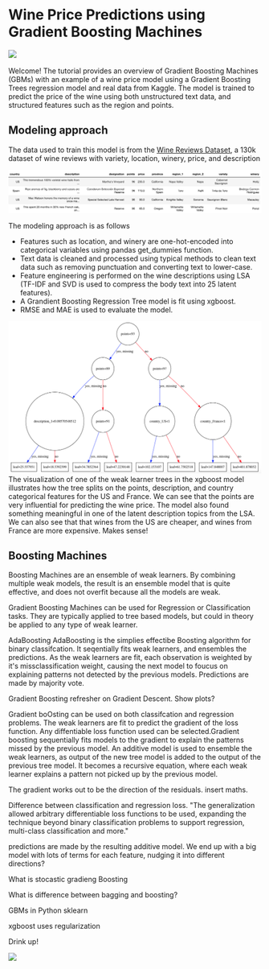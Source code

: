 # Wine Price Predictions using  Gradient Boosting Machines

<img src="https://media.giphy.com/media/u7TwrMijpvdp6/giphy.gif" width=400>


Welcome! The tutorial provides an overview of Gradient Boosting Machines (GBMs) with an example of a wine price model using a Gradient Boosting Trees regression model and real data from Kaggle. The model is trained to predict the price of the wine using both unstructured text data, and structured features such as the region and points. 

## Modeling approach
The data used to train this model is from the [Wine Reviews Dataset](https://www.kaggle.com/zynicide/wine-reviews), a 130k dataset of wine reviews with variety, location, winery, price, and description

<img src="images/wine_data.png" width=600>

The modeling approach is as follows
* Features such as location, and winery are one-hot-encoded into categorical variables using pandas get_dummies function. 
* Text data is cleaned and processed using typical methods to clean text data such as removing punctuation and converting text to lower-case.
* Feature engineering is performed on the wine descriptions using LSA (TF-IDF and SVD is used to compress the body text into 25 latent features).
* A Grandient Boosting Regression Tree model is fit using xgboost. 
* RMSE and MAE is used to evaluate the model.

<img src="images/tree.png" width=600>
The visualization of one of the weak learner trees in the xgboost model illustrates how the tree splits on the points, description, and country categorical features for the US and France. We can see that the points are very influential for predicting the wine price. The model also found something meaningful in one of the latent description topics from the LSA. We can also see that that wines from the US are cheaper, and wines from France are more expensive. Makes sense!

## Boosting Machines
Boosting Machines are an ensemble of weak learners. By combining multiple weak models, the result is an ensemble model that is quite effective, and does not overfit because all the models are weak.

Gradient Boosting Machines can be used for Regression or Classification tasks. They are typically applied to tree based models, but could in theory be applied to any type of weak learner.


AdaBoosting
AdaBoosting is the simplies effectibe Boosting algorithm for binary classifcation. It seqentially fits weak learners, and ensembles the predictions. As the weak learners are fit, each observation is weighted by it's missclassification weight, causing the next model to foucus on explaining patterns not detected by the previous models.  Predictions are made by majority vote.

Gradient Boosting
refresher on Gradient Descent. Show plots?

Gradient boOsting can be used on both classifcation and regression problems. The weak learners are fit to predict the gradient of the loss function. Any diffentiable loss function used can be selected.Gradient boosting sequentially fits models to the gradient to explain the patterns missed by the previous model. An additive model is used to ensemble the weak learners, as output of the new tree model is added to the output of the previous tree model. It becomes a recursive equation, where each weak learner explains a pattern not picked up by the previous model.
<Show math>


The gradient works out to be the direction of the residuals. insert maths.
<Show math>


Difference between classification and regression loss.
"The generalization allowed arbitrary differentiable loss functions to be used, expanding the technique beyond binary classification problems to support regression, multi-class classification and more."

predictions are made by the resulting additive model. We end up with a big model with lots of terms for each feature, nudging it into different directions?

What is stocastic gradieng Boosting

What is difference between bagging and boosting?

GBMs in Python
sklearn

xgboost
uses regularization

Drink up!

<img src="https://media.giphy.com/media/E3L5goMMSoAAo/giphy.gif" width=200>
